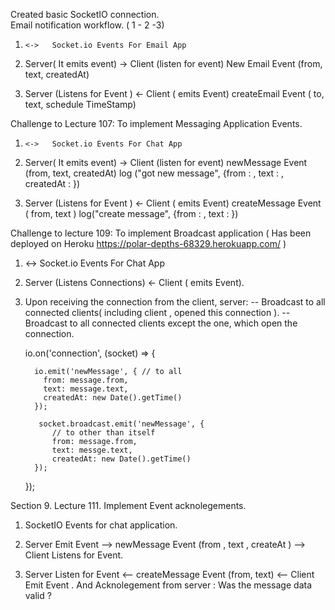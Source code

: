
Created  basic SocketIO connection.   
Email notification workflow. ( 1 - 2 -3)
1.     <->   Socket.io Events For Email App

2.    Server( It emits event)  ->  Client (listen for event)     New Email Event (from, text, createdAt)

3.   Server (Listens for Event )   <-  Client ( emits Event)    createEmail Event ( to, text, schedule TimeStamp)


Challenge to Lecture 107:   To implement Messaging Application Events.   
1.     <->   Socket.io Events For Chat App

2.    Server( It emits event)  ->  Client (listen for event)     newMessage Event (from, text, createdAt)
log ("got new message", {from : , text : , createdAt : })

3. Server (Listens for Event )   <-  Client ( emits Event)    createMessage Event ( from, text )
log("create message", {from : , text : })


Challenge to lecture 109:   To  implement Broadcast application
( Has been deployed on Heroku  https://polar-depths-68329.herokuapp.com/ )

1.   <->   Socket.io Events For Chat App

2. Server (Listens Connections)  <-  Client ( emits Event).

3.  Upon receiving the connection from the client, server:
      -- Broadcast to all connected clients( including client , opened this connection ).
      -- Broadcast to all connected clients except the one, which open the connection.

      io.on('connection', (socket) => {

          io.emit('newMessage', { // to all
            from: message.from,
            text: message.text,
            createdAt: new Date().getTime()
          });

           socket.broadcast.emit('newMessage', {
              // to other than itself
              from: message.from,
              text: messge.text,
              createdAt: new Date().getTime()
          });

      });

Section 9. Lecture 111.  Implement Event acknolegements.

1. SocketIO Events for chat application.

2. Server Emit Event      -->   newMessage Event (from , text , createAt ) -->  Client Listens for Event.

3. Server Listen for Event  <-- createMessage Event  (from, text) <--  Client Emit Event . And Acknolegement from server : Was the message data valid ?
